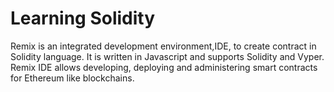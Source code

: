 # Learning Solidity

Remix is an integrated development environment,IDE, to create contract in Solidity language. It is written in Javascript and supports Solidity and Vyper. Remix IDE allows developing, deploying and administering smart contracts for Ethereum like blockchains.

